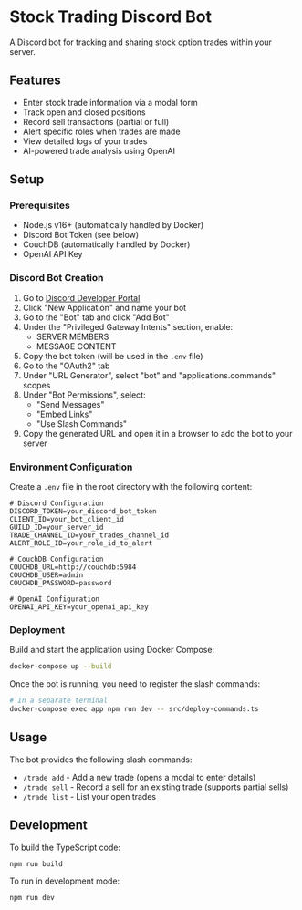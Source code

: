# Stock Trading Discord Bot

A Discord bot for tracking and sharing stock option trades within your server.

## Features

- Enter stock trade information via a modal form
- Track open and closed positions
- Record sell transactions (partial or full)
- Alert specific roles when trades are made
- View detailed logs of your trades
- AI-powered trade analysis using OpenAI

## Setup

### Prerequisites

- Node.js v16+ (automatically handled by Docker)
- Discord Bot Token (see below)
- CouchDB (automatically handled by Docker)
- OpenAI API Key

### Discord Bot Creation

1. Go to [Discord Developer Portal](https://discord.com/developers/applications)
2. Click "New Application" and name your bot
3. Go to the "Bot" tab and click "Add Bot"
4. Under the "Privileged Gateway Intents" section, enable:
   - SERVER MEMBERS
   - MESSAGE CONTENT
5. Copy the bot token (will be used in the `.env` file)
6. Go to the "OAuth2" tab
7. Under "URL Generator", select "bot" and "applications.commands" scopes
8. Under "Bot Permissions", select:
   - "Send Messages"
   - "Embed Links"
   - "Use Slash Commands"
9. Copy the generated URL and open it in a browser to add the bot to your server

### Environment Configuration

Create a `.env` file in the root directory with the following content:

```
# Discord Configuration
DISCORD_TOKEN=your_discord_bot_token
CLIENT_ID=your_bot_client_id
GUILD_ID=your_server_id
TRADE_CHANNEL_ID=your_trades_channel_id
ALERT_ROLE_ID=your_role_id_to_alert

# CouchDB Configuration
COUCHDB_URL=http://couchdb:5984
COUCHDB_USER=admin
COUCHDB_PASSWORD=password

# OpenAI Configuration
OPENAI_API_KEY=your_openai_api_key
```

### Deployment

Build and start the application using Docker Compose:

```bash
docker-compose up --build
```

Once the bot is running, you need to register the slash commands:

```bash
# In a separate terminal
docker-compose exec app npm run dev -- src/deploy-commands.ts
```

## Usage

The bot provides the following slash commands:

- `/trade add` - Add a new trade (opens a modal to enter details)
- `/trade sell` - Record a sell for an existing trade (supports partial sells)
- `/trade list` - List your open trades

## Development

To build the TypeScript code:

```bash
npm run build
```

To run in development mode:

```bash
npm run dev
``` 